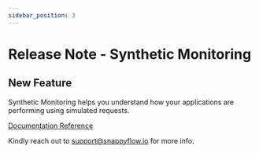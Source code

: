 ```yaml
---
sidebar_position: 3 
---
```

# Release Note - Synthetic Monitoring

## New Feature

Synthetic Monitoring helps you understand how your applications are performing using simulated requests.

[Documentation Reference](/docs/sidebar-snappyflow-saas/Synthetic/overview)

Kindly reach out to [support@snappyflow.io](mailto:support@snappyflow.io) for more info.
